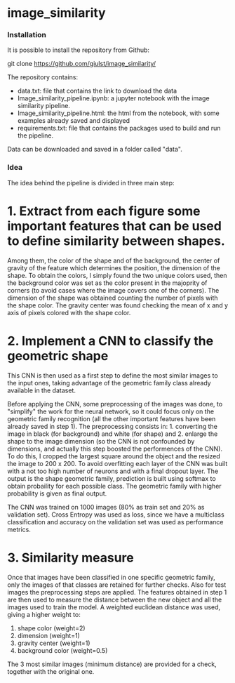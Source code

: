 # image_similarity

### Installation 
It is possible to install the repository from Github:

git clone https://github.com/giulst/image_similarity/

The repository contains:
- data.txt: file that contains the link to download the data
- Image_similarity_pipeline.ipynb: a jupyter notebook with the image similarity pipeline.
- Image_similarity_pipeline.html: the html from the notebook, with some examples already saved and displayed
- requirements.txt: file that contains the packages used to build and run the pipeline.

Data can be downloaded and saved in a folder called "data".

### Idea
The idea behind the pipeline is divided in three main step:
# 1. Extract from each figure some important features that can be used to define similarity between shapes.
Among them, the color of the shape and of the background, the center of gravity of the feature which determines the position, the dimension of the shape.
To obtain the colors, I simply found the two unique colors used, then the background color was set as the color present in the majoprity of corners (to avoid cases where the image covers one of the corners).
The dimension of the shape was obtained counting the number of pixels with the shape color.
The gravity center was found checking the mean of x and y axis of pixels colored with the shape color.

# 2. Implement a CNN to classify the geometric shape
This CNN is then used as a first step to define the most similar images to the input ones, taking advantage of the geometric family class already available in the dataset.

Before applying the CNN, some preprocessing of the images was done, to "simplify" the work for the neural network, so it could focus only on the geometric family recognition (all the other important features have been already saved in step 1). 
The preprocessing consists in: 1. converting the image in black (for background) and white (for shape) and 2. enlarge the shape to the image dimension (so the CNN is not confounded by dimensions, and actually this step boosted the performences of the CNN). To do this, I cropped the largest square around the object and the resized the image to 200 x 200.
To avoid overfitting each layer of the CNN was built with a not too high number of neurons and with a final dropout layer. The output is the shape geometric family, prediction is built using softmax to obtain probaility for each possible class. The geometric family with higher probability is given as final output.

The CNN was trained on 1000 images (80% as train set and 20% as validation set). Cross Entropy was used as loss, since we have a multiclass classification and accuracy on the validation set was used as performance metrics.

# 3. Similarity measure
Once that images have been classified in one specific geometric family, only the images of that classes are retained for further checks.
Also for test images the preprocessing steps are applied.
The features obtained in step 1 are then used to measure the distance between the new object and all the images used to train the model.
A weighted euclidean distance was used, giving a higher weight to:
1. shape color (weight=2)
2. dimension (weight=1)
3. gravity center (weight=1)
4. background color (weight=0.5)

The 3 most similar images (minimum distance) are provided for a check, together with the original one.
